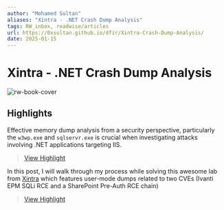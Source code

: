 ```yaml
---
author: "Mohamed Sultan"
aliases: "Xintra - .NET Crash Dump Analysis"
tags: RW_inbox, readwise/articles
url: https://0xsultan.github.io/dfir/Xintra-Crash-Dump-Analysis/
date: 2025-01-15
---
```

# Xintra - .NET Crash Dump Analysis

![rw-book-cover](https://0xsultan.github.io/assets/images/dfir/xintra_crash_dump/logo.png)

## Highlights


Effective memory dump analysis from a security perspective, particularly the `w3wp.exe` and `sqlservr.exe` is crucial when investigating attacks involving .NET applications targeting IIS.
> [View Highlight](https://read.readwise.io/read/01jhn4ha87y941x84sw0tdvpts)



In this post, I will walk through my process while solving this awesome lab from [Xintra](https://www.xintra.org/labs) which features user-mode dumps related to two CVEs (Ivanti EPM SQLi RCE and a SharePoint Pre-Auth RCE chain)
> [View Highlight](https://read.readwise.io/read/01jhn4jkpabfz4d88jk9s44dt4)

